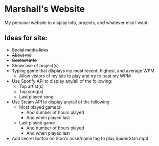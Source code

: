 # Marshall's Website

My personal website to display info, projects, and whatever else I want.

## Ideas for site:

- ~~Social media links~~
- ~~About me~~
- ~~Contact info~~
- Showcase of project(s)
- Typing game that displays my most recent, highest, and average WPM
  - Allow vistors of my site to play and try to beat my WPM
- Use Spotify API to display any/all of the following:
  - Top artist(s)
  - Top song(s)
  - Last played song
- Use Steam API to display any/all of the following:
  - Most played game(s)
    - And number of hours played
    - And when played last
  - Last played game
    - And number of hours played
    - And when played last
- Add secret button on Stan's nose/name tag to play SpiderStan.mp4